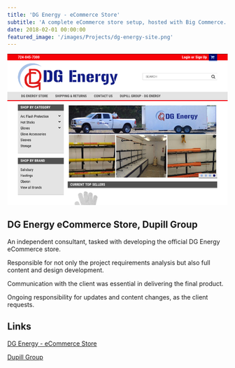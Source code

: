 ```yaml
---
title: 'DG Energy - eCommerce Store'
subtitle: 'A complete eCommerce store setup, hosted with Big Commerce.'
date: 2018-02-01 00:00:00
featured_image: '/images/Projects/dg-energy-site.png'
---
```


![](/images/Projects/dg-energy-site.png)

## DG Energy eCommerce Store, Dupill Group 


An independent consultant, tasked with developing the official DG Energy eCommerce store. 

Responsible for not only the project requirements analysis but also full content and design development. 

Communication with the client was essential in delivering the final product. 

Ongoing responsibility for updates and content changes, as the client requests.


## Links


<a href="http://dg-energy9.mybigcommerce.com/" class="button button--large">DG Energy - eCommerce Store</a>

<a href="http://www.dupillgroup.com/" class="button button--large">Dupill Group</a>